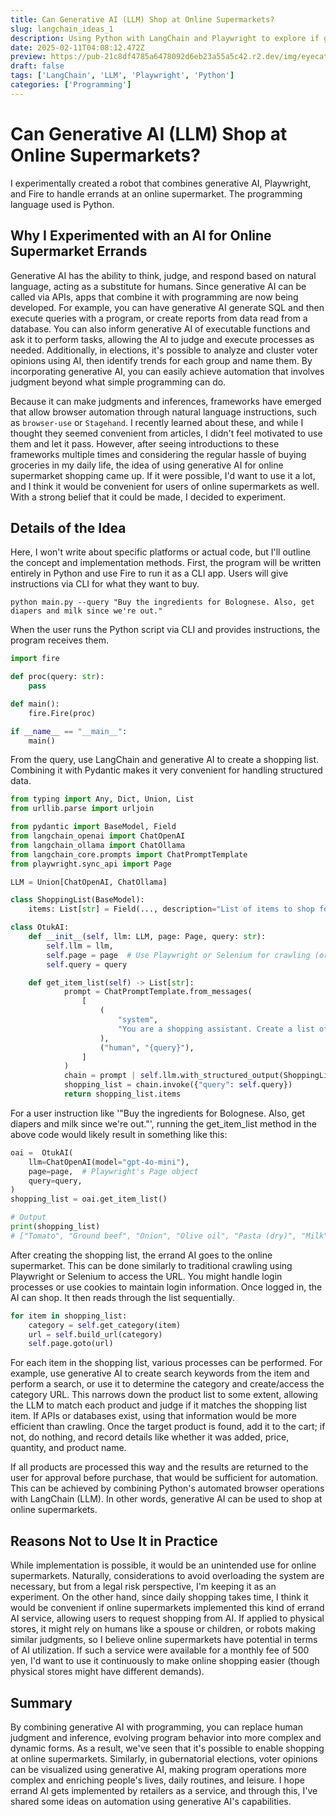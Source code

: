 ```yaml
---
title: Can Generative AI (LLM) Shop at Online Supermarkets?
slug: langchain_ideas_1
description: Using Python with LangChain and Playwright to explore if generative AI can handle online supermarket errands.
date: 2025-02-11T04:08:12.472Z
preview: https://pub-21c8df4785a6478092d6eb23a55a5c42.r2.dev/img/eyecatch/llm.webp
draft: false
tags: ['LangChain', 'LLM', 'Playwright', 'Python']
categories: ['Programming']
---
```


# Can Generative AI (LLM) Shop at Online Supermarkets?

I experimentally created a robot that combines generative AI, Playwright, and Fire to handle errands at an online supermarket. The programming language used is Python.

## Why I Experimented with an AI for Online Supermarket Errands

Generative AI has the ability to think, judge, and respond based on natural language, acting as a substitute for humans. Since generative AI can be called via APIs, apps that combine it with programming are now being developed. For example, you can have generative AI generate SQL and then execute queries with a program, or create reports from data read from a database. You can also inform generative AI of executable functions and ask it to perform tasks, allowing the AI to judge and execute processes as needed. Additionally, in elections, it's possible to analyze and cluster voter opinions using AI, then identify trends for each group and name them. By incorporating generative AI, you can easily achieve automation that involves judgment beyond what simple programming can do.

Because it can make judgments and inferences, frameworks have emerged that allow browser automation through natural language instructions, such as `browser-use` or `Stagehand`. I recently learned about these, and while I thought they seemed convenient from articles, I didn't feel motivated to use them and let it pass. However, after seeing introductions to these frameworks multiple times and considering the regular hassle of buying groceries in my daily life, the idea of using generative AI for online supermarket shopping came up. If it were possible, I'd want to use it a lot, and I think it would be convenient for users of online supermarkets as well. With a strong belief that it could be made, I decided to experiment.

## Details of the Idea

Here, I won't write about specific platforms or actual code, but I'll outline the concept and implementation methods. First, the program will be written entirely in Python and use Fire to run it as a CLI app. Users will give instructions via CLI for what they want to buy.

```shell
python main.py --query "Buy the ingredients for Bolognese. Also, get diapers and milk since we're out."
```

When the user runs the Python script via CLI and provides instructions, the program receives them.

```python
import fire

def proc(query: str):
    pass

def main():
    fire.Fire(proc)

if __name__ == "__main__":
    main()
```

From the query, use LangChain and generative AI to create a shopping list. Combining it with Pydantic makes it very convenient for handling structured data.

```python
from typing import Any, Dict, Union, List
from urllib.parse import urljoin

from pydantic import BaseModel, Field
from langchain_openai import ChatOpenAI
from langchain_ollama import ChatOllama
from langchain_core.prompts import ChatPromptTemplate
from playwright.sync_api import Page

LLM = Union[ChatOpenAI, ChatOllama]

class ShoppingList(BaseModel):
    items: List[str] = Field(..., description="List of items to shop for")

class OtukAI:
    def __init__(self, llm: LLM, page: Page, query: str):
        self.llm = llm,
        self.page = page  # Use Playwright or Selenium for crawling (or requests/httpx if JS execution isn't needed or APIs are available)
        self.query = query

    def get_item_list(self) -> List[str]:
            prompt = ChatPromptTemplate.from_messages(
                [
                    (
                        "system",
                        "You are a shopping assistant. Create a list of products to buy from the user's query.",
                    ),
                    ("human", "{query}"),
                ]
            )
            chain = prompt | self.llm.with_structured_output(ShoppingList)
            shopping_list = chain.invoke({"query": self.query})
            return shopping_list.items
```

For a user instruction like '"Buy the ingredients for Bolognese. Also, get diapers and milk since we're out."', running the get_item_list method in the above code would likely result in something like this:

```python
oai =  OtukAI(
    llm=ChatOpenAI(model="gpt-4o-mini"),
    page=page,  # Playwright's Page object
    query=query,
)
shopping_list = oai.get_item_list()

# Output
print(shopping_list)
# ["Tomato", "Ground beef", "Onion", "Olive oil", "Pasta (dry)", "Milk", "Diapers"]
```

After creating the shopping list, the errand AI goes to the online supermarket. This can be done similarly to traditional crawling using Playwright or Selenium to access the URL. You might handle login processes or use cookies to maintain login information. Once logged in, the AI can shop. It then reads through the list sequentially.

```python
for item in shopping_list:
    category = self.get_category(item)
    url = self.build_url(category)
    self.page.goto(url)
```

For each item in the shopping list, various processes can be performed. For example, use generative AI to create search keywords from the item and perform a search, or use it to determine the category and create/access the category URL. This narrows down the product list to some extent, allowing the LLM to match each product and judge if it matches the shopping list item. If APIs or databases exist, using that information would be more efficient than crawling.
Once the target product is found, add it to the cart; if not, do nothing, and record details like whether it was added, price, quantity, and product name.

If all products are processed this way and the results are returned to the user for approval before purchase, that would be sufficient for automation. This can be achieved by combining Python's automated browser operations with LangChain (LLM). In other words, generative AI can be used to shop at online supermarkets.

## Reasons Not to Use It in Practice

While implementation is possible, it would be an unintended use for online supermarkets. Naturally, considerations to avoid overloading the system are necessary, but from a legal risk perspective, I'm keeping it as an experiment. On the other hand, since daily shopping takes time, I think it would be convenient if online supermarkets implemented this kind of errand AI service, allowing users to request shopping from AI. If applied to physical stores, it might rely on humans like a spouse or children, or robots making similar judgments, so I believe online supermarkets have potential in terms of AI utilization. If such a service were available for a monthly fee of 500 yen, I'd want to use it continuously to make online shopping easier (though physical stores might have different demands).

## Summary

By combining generative AI with programming, you can replace human judgment and inference, evolving program behavior into more complex and dynamic forms. As a result, we've seen that it's possible to enable shopping at online supermarkets. Similarly, in gubernatorial elections, voter opinions can be visualized using generative AI, making program operations more complex and enriching people's lives, daily routines, and leisure. I hope errand AI gets implemented by retailers as a service, and through this, I've shared some ideas on automation using generative AI's capabilities.